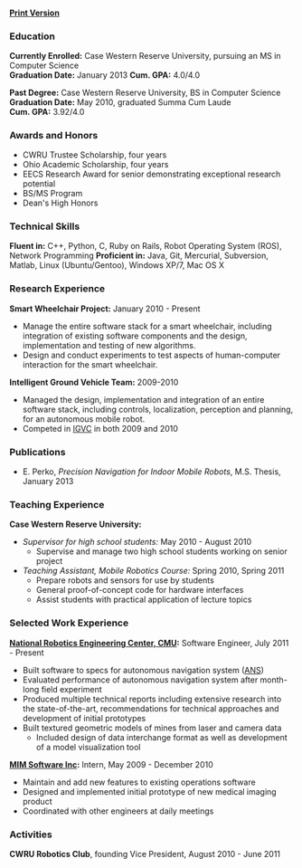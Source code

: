 #### [Print Version](http://dl.dropbox.com/u/1970299/Eric%20Perko%20CV.pdf)

### Education

**Currently Enrolled:** Case Western Reserve University, pursuing an MS in Computer Science   
**Graduation Date:** January 2013
**Cum. GPA:** 4.0/4.0  

**Past Degree:** Case Western Reserve University, BS in Computer Science  
**Graduation Date:** May 2010, graduated Summa Cum Laude  
**Cum. GPA:** 3.92/4.0  

### Awards and Honors

* CWRU Trustee Scholarship, four years
* Ohio Academic Scholarship, four years
* EECS Research Award for senior demonstrating exceptional research potential
* BS/MS Program
* Dean's High Honors

### Technical Skills

**Fluent in:** C++, Python, C, Ruby on Rails, Robot Operating System (ROS), Network Programming	
**Proficient in:** Java, Git, Mercurial, Subversion, Matlab, Linux (Ubuntu/Gentoo), Windows XP/7, Mac OS X

### Research Experience

**Smart Wheelchair Project:** January 2010 - Present	
	
* Manage the entire software stack for a smart wheelchair, including integration of existing software components and the design, implementation and testing of new algorithms.
* Design and conduct experiments to test aspects of human-computer interaction for the smart wheelchair.

**Intelligent Ground Vehicle Team:** 2009-2010	
	
* Managed the design, implementation and integration of an entire software stack,
including controls, localization, perception and planning, for an autonomous mobile
robot.
* Competed in [IGVC](http://www.igvc.org) in both 2009 and 2010

### Publications
* E. Perko, *Precision Navigation for Indoor Mobile Robots*, M.S. Thesis, January 2013

### Teaching Experience

**Case Western Reserve University:**

+ *Supervisor for high school students:* May 2010 - August 2010  
    * Supervise and manage two high school students working on senior project 
+ *Teaching Assistant, Mobile Robotics Course:* Spring 2010, Spring 2011  
    * Prepare robots and sensors for use by students  
    * General proof-of-concept code for hardware interfaces  
    * Assist students with practical application of lecture topics  

### Selected Work Experience

**[National Robotics Engineering Center, CMU](www.rec.ri.cmu.edu):** Software Engineer, July 2011 - Present
* Built software to specs for autonomous navigation system ([ANS](http://www.ri.cmu.edu/research_project_detail.html?type=description&project_id=550&menu_id=261))
* Evaluated performance of autonomous navigation system after month-long field experiment
* Produced multiple technical reports including extensive research into the state-of-the-art, recommendations for technical approaches and development of initial prototypes
* Built textured geometric models of mines from laser and camera data
    * Included design of data interchange format as well as development of a model visualization tool

**[MIM Software Inc](www.mimsoftware.com):** Intern, May 2009 - December 2010  	

* Maintain and add new features to existing operations software
* Designed and implemented initial prototype of new medical imaging product
* Coordinated with other engineers at daily meetings

### Activities

**CWRU Robotics Club**, founding Vice President, August 2010 - June 2011 
